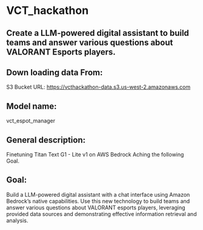 # VCT_hackathon
Create a LLM-powered digital assistant to build teams and answer various questions about VALORANT Esports players.
-

Down loading data From:
-
S3 Bucket URL: https://vcthackathon-data.s3.us-west-2.amazonaws.com

Model name: 
-
vct_espot_manager 

General description:
-
Finetuning Titan Text G1 - Lite v1 on AWS Bedrock Aching the following Goal.

Goal: 
-
Build a LLM-powered digital assistant with a chat interface using Amazon Bedrock’s native capabilities. Use this new technology to build teams and answer various questions about VALORANT esports players, leveraging provided data sources and demonstrating effective information retrieval and analysis.
